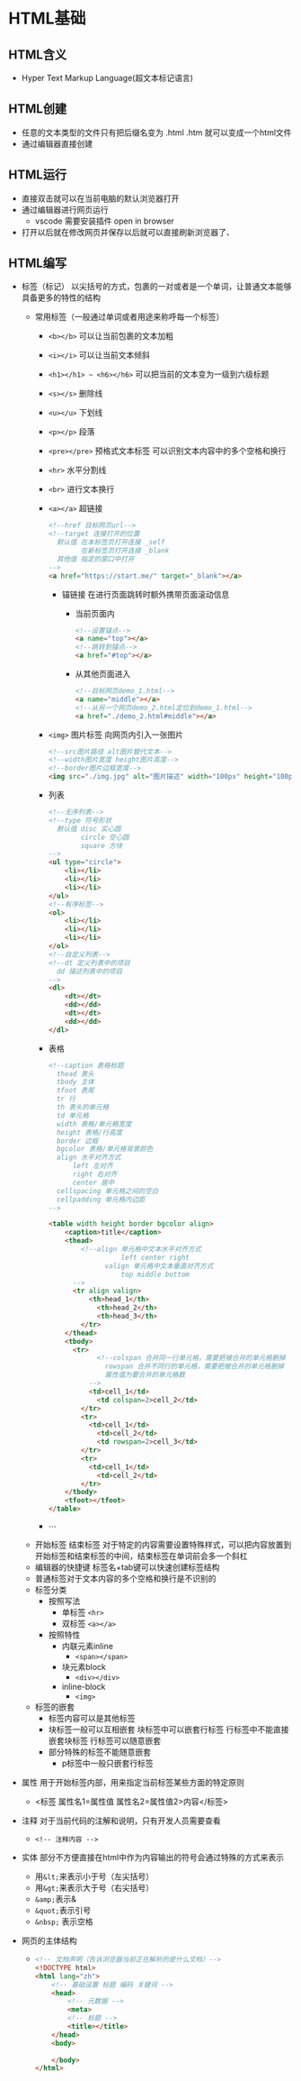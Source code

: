 # HTML基础

## HTML含义

- Hyper Text Markup Language(超文本标记语言)

## HTML创建

- 任意的文本类型的文件只有把后缀名变为 .html .htm 就可以变成一个html文件
- 通过编辑器直接创建

## HTML运行

- 直接双击就可以在当前电脑的默认浏览器打开
- 通过编辑器进行网页运行
  - vscode 需要安装插件 open in browser
- 打开以后就在修改网页并保存以后就可以直接刷新浏览器了、

## HTML编写

- 标签（标记） 以尖括号的方式，包裹的一对或者是一个单词，让普通文本能够具备更多的特性的结构

  - 常用标签（一般通过单词或者用途来称呼每一个标签）
    - `<b></b>` 可以让当前包裹的文本加粗

    - `<i></i>`  可以让当前文本倾斜

    - `<h1></h1> ~ <h6></h6>` 可以把当前的文本变为一级到六级标题 

    - `<s></s>` 删除线

    - `<u></u>` 下划线

    - `<p></p>` 段落

    - `<pre></pre>` 预格式文本标签 可以识别文本内容中的多个空格和换行

    - `<hr>` 水平分割线

    - `<br>` 进行文本换行

    - `<a></a>` 超链接

      ```html
      <!--href 目标网页url-->
      <!--target 连接打开的位置
      	默认值 在本标签页打开连接 _self
      	      在新标签页打开连接 _blank 
      	其他值 指定的窗口中打开
      -->
      <a href="https://start.me/" target="_blank"></a>
      ```

      - 锚链接 在进行页面跳转时额外携带页面滚动信息

        - 当前页面内 

          ```html
          <!--设置锚点--> 
          <a name="top"></a>
          <!--跳转到锚点-->
          <a href="#top"></a>
          ```

        - 从其他页面进入

          ```html
          <!--目标网页demo_1.html-->
          <a name="middle"></a>
          <!--从另一个网页demo_2.html定位到demo_1.html-->
          <a href="./demo_2.html#middle"></a>
          ```

    - `<img>` 图片标签 向网页内引入一张图片

      ```html
      <!--src图片路径 alt图片替代文本-->
      <!--width图片宽度 height图片高度-->
      <!--border图片边框宽度-->
      <img src="./img.jpg" alt="图片描述" width="100px" height="100px" border="1px">
      ```

    - 列表

      ```html
      <!--无序列表-->
      <!--type 符号形状
      	默认值 disc 实心圆
      	      circle 空心圆
      	      square 方块
      -->
      <ul type="circle">
          <li></li>
          <li></li>
          <li></li>
      </ul>
      <!--有序标签-->
      <ol>
          <li></li>
          <li></li>
          <li></li>
      </ol>
      <!--自定义列表-->
      <!--dt 定义列表中的项目
      	dd 描述列表中的项目
      -->
      <dl>
          <dt></dt>
          <dd></dd>
          <dt></dt>
          <dd></dd>
      </dl>
      ```
    
    - 表格
    
      ```html
      <!--caption 表格标题
      	thead 表头
      	tbody 主体
      	tfoot 表尾
      	tr 行
      	th 表头的单元格
      	td 单元格
      	width 表格/单元格宽度
      	height 表格/行高度
      	border 边框
      	bgcolor 表格/单元格背景颜色
      	align 水平对齐方式
      		left 左对齐
      		right 右对齐
      		center 居中
      	cellspacing 单元格之间的空白
      	cellpadding 单元格内边距
      -->
      
      <table width height border bgcolor align>
          <caption>title</caption>
          <thead>
              <!--align 单元格中文本水平对齐方式
      					left center right 
      				valign 单元格中文本垂直对齐方式
      					top middle bottom
      		-->
          	<tr align valign>
              	<th>head_1</th>
                  <th>head_2</th>
                  <th>head_3</th>
              </tr>
          </thead>
          <tbody>
          	<tr>
                  <!--colspan 合并同一行单元格，需要把被合并的单元格删掉
      				rowspan 合并不同行的单元格，需要把被合并的单元格删掉
      				属性值为要合并的单元格数
      			-->
              	<td>cell_1</td>
                  <td colspan=2>cell_2</td>
              </tr>
              <tr>
              	<td>cell_1</td>
                  <td>cell_2</td>
                  <td rowspan=2>cell_3</td>
              </tr>
              <tr>
              	<td>cell_1</td>
                  <td>cell_2</td>
              </tr>
          </tbody>
          <tfoot></tfoot>
      </table>
      ```
    
    - $\cdots$
  - 开始标签 结束标签 对于特定的内容需要设置特殊样式，可以把内容放置到开始标签和结束标签的中间，结束标签在单词前会多一个斜杠
  - 编辑器的快捷键 标签名+tab键可以快速创建标签结构
  - 普通标签对于文本内容的多个空格和换行是不识别的
  - 标签分类
    - 按照写法
      - 单标签  `<hr>`
      - 双标签 `<a></a>`
    - 按照特性
      - 内联元素inline
        - `<span></span>`
      - 块元素block
        - `<div></div>`
      - inline-block
        - `<img>`
  - 标签的嵌套
    - 标签内容可以是其他标签
    - 块标签一般可以互相嵌套 块标签中可以嵌套行标签 行标签中不能直接嵌套块标签 行标签可以随意嵌套
    - 部分特殊的标签不能随意嵌套
      - p标签中一般只嵌套行标签

- 属性  用于开始标签内部，用来指定当前标签某些方面的特定原则

  - <标签 属性名1=属性值 属性名2=属性值2>内容</标签>

- 注释 对于当前代码的注解和说明，只有开发人员需要查看

  - `<!-- 注释内容 -->`

- 实体 部分不方便直接在html中作为内容输出的符号会通过特殊的方式来表示

  - 用`&lt;`来表示小于号（左尖括号）
  - 用`&gt;`来表示大于号（右尖括号）
  - `&amp;`表示&
  - `&quot;`表示引号
  - `&nbsp;` 表示空格

- 网页的主体结构

  - ```html
    <!-- 文档声明（告诉浏览器当前正在解析的是什么文档）-->
    <!DOCTYPE html>
    <html lang="zh">
        <!-- 基础设置 标题 编码 关键词 -->
        <head>
            <!-- 元数据 -->
            <meta>
            <!-- 标题 -->
            <title></title>
        </head>
        <body>
            
        </body>
    </html>
    ```

    
  